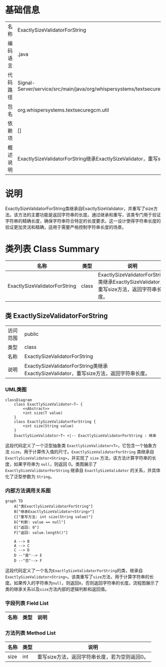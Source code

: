 # 基础信息

|      |      |
|------|------|
| 名称 | ExactlySizeValidatorForString |
| 编码语言 | .java |
| 代码路径 | Signal-Server/service/src/main/java/org/whispersystems/textsecuregcm/util/ExactlySizeValidatorForString.java |
| 包名 | org.whispersystems.textsecuregcm.util |
| 依赖项 | [] |
| 概述说明 | ExactlySizeValidatorForString继承ExactlySizeValidator，重写size方法以返回字符串长度。 |

# 说明

ExactlySizeValidatorForString类继承自ExactlySizeValidator，并重写了size方法。该方法的主要功能是返回字符串的长度。通过继承和重写，该类专门用于验证字符串的精确长度，确保字符串符合特定的长度要求。这一设计使得字符串长度的验证更加灵活和精确，适用于需要严格控制字符串长度的场景。

# 类列表 Class Summary

| 名称   | 类型  | 说明 |
|-------|------|-------------|
| ExactlySizeValidatorForString | class | ExactlySizeValidatorForString类继承ExactlySizeValidator，重写size方法，返回字符串长度。 |



## 类 ExactlySizeValidatorForString

|      |      |
|------|------|
| 访问范围 | public |
| 类型 | class |
| 名称 | ExactlySizeValidatorForString |
| 说明 | ExactlySizeValidatorForString类继承ExactlySizeValidator，重写size方法，返回字符串长度。 |


### UML类图

```mermaid
classDiagram
    class ExactlySizeValidator~T~ {
        <<Abstract>>
        +int size(T value)
    }
    class ExactlySizeValidatorForString {
        +int size(String value)
    }
    ExactlySizeValidator~T~ <|-- ExactlySizeValidatorForString : 继承
```

这段代码定义了一个泛型抽象类 `ExactlySizeValidator<T>`，它包含一个抽象方法 `size`，用于计算传入值的尺寸。`ExactlySizeValidatorForString` 类继承自 `ExactlySizeValidator<String>`，并实现了 `size` 方法，该方法计算字符串的长度，如果字符串为 `null`，则返回 0。类图展示了 `ExactlySizeValidatorForString` 继承自 `ExactlySizeValidator` 的关系，并具体化了泛型参数为 `String`。


### 内部方法调用关系图

```mermaid
graph TD
    A["类ExactlySizeValidatorForString"]
    B["继承ExactlySizeValidator<String>"]
    C["重写方法: int size(String value)"]
    D["判断: value == null"]
    E["返回: 0"]
    F["返回: value.length()"]

    A --> B
    A --> C
    C --> D
    D --"是"--> E
    D --"否"--> F
```

这段代码定义了一个名为`ExactlySizeValidatorForString`的类，继承自`ExactlySizeValidator<String>`。该类重写了`size`方法，用于计算字符串的长度。如果传入的字符串为`null`，则返回`0`，否则返回字符串的长度。流程图展示了类的继承关系以及`size`方法内部的逻辑判断和返回值。

### 字段列表 Field List

| 名称  | 类型  | 说明 |
|-------|-------|------|

### 方法列表 Method List

| 名称  | 类型  | 说明 |
|-------|-------|------|
| size | int | 重写size方法，返回字符串长度，若为空则返回0。 |




